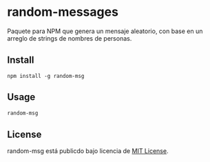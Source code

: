 # random-messages

Paquete para NPM que genera un mensaje aleatorio, con base en un arreglo de strings de nombres de personas.

## Install

```npm
npm install -g random-msg
```

## Usage

```bash
random-msg
```
## License
random-msg está publicdo bajo licencia de [MIT License](https://opensource.org/licenses/MIT).